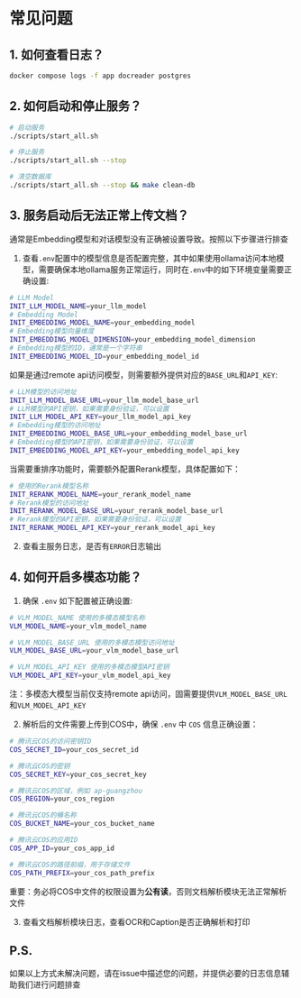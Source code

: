 # 常见问题

## 1. 如何查看日志？
```bash
docker compose logs -f app docreader postgres
```

## 2. 如何启动和停止服务？
```bash
# 启动服务
./scripts/start_all.sh

# 停止服务
./scripts/start_all.sh --stop

# 清空数据库
./scripts/start_all.sh --stop && make clean-db
```

## 3. 服务启动后无法正常上传文档？

通常是Embedding模型和对话模型没有正确被设置导致。按照以下步骤进行排查

1. 查看`.env`配置中的模型信息是否配置完整，其中如果使用ollama访问本地模型，需要确保本地ollama服务正常运行，同时在`.env`中的如下环境变量需要正确设置:
```bash
# LLM Model
INIT_LLM_MODEL_NAME=your_llm_model
# Embedding Model
INIT_EMBEDDING_MODEL_NAME=your_embedding_model
# Embedding模型向量维度
INIT_EMBEDDING_MODEL_DIMENSION=your_embedding_model_dimension
# Embedding模型的ID，通常是一个字符串
INIT_EMBEDDING_MODEL_ID=your_embedding_model_id
```

如果是通过remote api访问模型，则需要额外提供对应的`BASE_URL`和`API_KEY`:
```bash
# LLM模型的访问地址
INIT_LLM_MODEL_BASE_URL=your_llm_model_base_url
# LLM模型的API密钥，如果需要身份验证，可以设置
INIT_LLM_MODEL_API_KEY=your_llm_model_api_key
# Embedding模型的访问地址
INIT_EMBEDDING_MODEL_BASE_URL=your_embedding_model_base_url
# Embedding模型的API密钥，如果需要身份验证，可以设置
INIT_EMBEDDING_MODEL_API_KEY=your_embedding_model_api_key
```

当需要重排序功能时，需要额外配置Rerank模型，具体配置如下：
```bash
# 使用的Rerank模型名称
INIT_RERANK_MODEL_NAME=your_rerank_model_name
# Rerank模型的访问地址
INIT_RERANK_MODEL_BASE_URL=your_rerank_model_base_url
# Rerank模型的API密钥，如果需要身份验证，可以设置
INIT_RERANK_MODEL_API_KEY=your_rerank_model_api_key
```

2. 查看主服务日志，是否有`ERROR`日志输出

## 4. 如何开启多模态功能？
1. 确保 `.env` 如下配置被正确设置:
```bash
# VLM_MODEL_NAME 使用的多模态模型名称
VLM_MODEL_NAME=your_vlm_model_name

# VLM_MODEL_BASE_URL 使用的多模态模型访问地址
VLM_MODEL_BASE_URL=your_vlm_model_base_url

# VLM_MODEL_API_KEY 使用的多模态模型API密钥
VLM_MODEL_API_KEY=your_vlm_model_api_key
```
注：多模态大模型当前仅支持remote api访问，固需要提供`VLM_MODEL_BASE_URL`和`VLM_MODEL_API_KEY`

2. 解析后的文件需要上传到COS中，确保 `.env` 中 `COS` 信息正确设置：
```bash
# 腾讯云COS的访问密钥ID
COS_SECRET_ID=your_cos_secret_id

# 腾讯云COS的密钥
COS_SECRET_KEY=your_cos_secret_key

# 腾讯云COS的区域，例如 ap-guangzhou
COS_REGION=your_cos_region

# 腾讯云COS的桶名称
COS_BUCKET_NAME=your_cos_bucket_name

# 腾讯云COS的应用ID
COS_APP_ID=your_cos_app_id

# 腾讯云COS的路径前缀，用于存储文件
COS_PATH_PREFIX=your_cos_path_prefix
```
重要：务必将COS中文件的权限设置为**公有读**，否则文档解析模块无法正常解析文件

3. 查看文档解析模块日志，查看OCR和Caption是否正确解析和打印


## P.S.
如果以上方式未解决问题，请在issue中描述您的问题，并提供必要的日志信息辅助我们进行问题排查